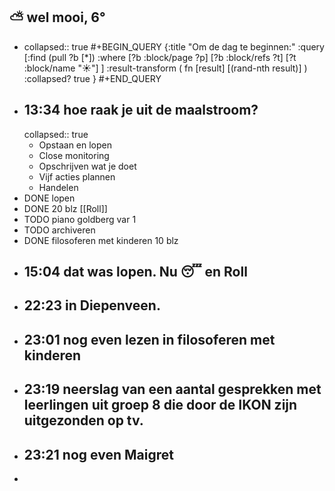## ⛅ wel mooi, 6°
- collapsed:: true
  #+BEGIN_QUERY 
  {:title "Om de dag te beginnen:"
   :query [:find (pull ?b [*])
     :where 
       [?b :block/page ?p]
       [?b :block/refs ?t]
       [?t :block/name "☀️"]
   ]
   :result-transform ( fn [result] [(rand-nth result)] )
   :collapsed? true
  }
  #+END_QUERY
- ## 13:34 hoe raak je uit de maalstroom?
  collapsed:: true
	- Opstaan en lopen
	- Close monitoring
	- Opschrijven wat je doet
	- Vijf acties plannen
	- Handelen
- DONE lopen
- DONE 20 blz [[Roll]]
- TODO piano goldberg var 1
- TODO archiveren
- DONE filosoferen met kinderen 10 blz
- ## 15:04 dat was lopen. Nu 😴 en Roll
- ## 22:23 in Diepenveen.
- ## 23:01  nog even lezen in filosoferen met kinderen
- ## 23:19 neerslag van een aantal gesprekken met leerlingen uit groep 8 die door de IKON zijn uitgezonden op tv.
- ## 23:21  nog even Maigret
-